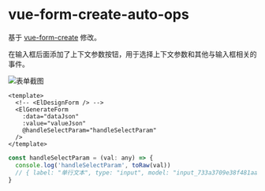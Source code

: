 # vue-form-create-auto-ops

基于 [vue-form-create](https://github.com/fuchengwei/vue-form-create) 修改。

在输入框后面添加了上下文参数按钮，用于选择上下文参数和其他与输入框相关的事件。

![表单截图](https://www.yangxiaoxie.com/assets/2021-05-22/form.png)

```vue
<template>
  <!-- <ElDesignForm /> -->
  <ElGenerateForm
    :data="dataJson"
    :value="valueJson"
    @handleSelectParam="handleSelectParam"
  />
</template>
```

```js
const handleSelectParam = (val: any) => {
  console.log('handleSelectParam', toRaw(val))
  // { label: "单行文本", type: "input", model: "input_733a3709e38f481aa36a1ec73cfa4a77"}
}
```
